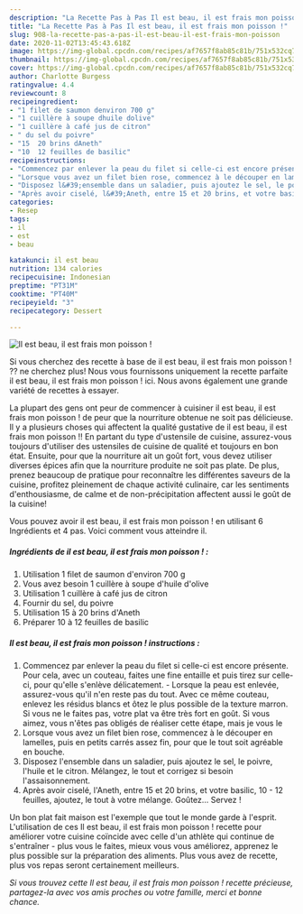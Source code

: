 ```yaml
---
description: "La Recette Pas à Pas Il est beau, il est frais mon poisson !"
title: "La Recette Pas à Pas Il est beau, il est frais mon poisson !"
slug: 908-la-recette-pas-a-pas-il-est-beau-il-est-frais-mon-poisson
date: 2020-11-02T13:45:43.618Z
image: https://img-global.cpcdn.com/recipes/af7657f8ab85c81b/751x532cq70/il-est-beau-il-est-frais-mon-poisson-photo-principale-de-la-recette.jpg
thumbnail: https://img-global.cpcdn.com/recipes/af7657f8ab85c81b/751x532cq70/il-est-beau-il-est-frais-mon-poisson-photo-principale-de-la-recette.jpg
cover: https://img-global.cpcdn.com/recipes/af7657f8ab85c81b/751x532cq70/il-est-beau-il-est-frais-mon-poisson-photo-principale-de-la-recette.jpg
author: Charlotte Burgess
ratingvalue: 4.4
reviewcount: 8
recipeingredient:
- "1 filet de saumon denviron 700 g"
- "1 cuillère à soupe dhuile dolive"
- "1 cuillère à café jus de citron"
- " du sel du poivre"
- "15  20 brins dAneth"
- "10  12 feuilles de basilic"
recipeinstructions:
- "Commencez par enlever la peau du filet si celle-ci est encore présente. Pour cela, avec un couteau, faites une fine entaille et puis tirez sur celle-ci, pour qu&#39;elle s&#39;enlève délicatement. Lorsque la peau est enlevée, assurez-vous qu&#39;il n&#39;en reste pas du tout. Avec ce même couteau, enlevez les résidus blancs et ôtez le plus possible de la texture marron. Si vous ne le faites pas, votre plat va être très fort en goût. Si vous aimez, vous n&#39;êtes pas obligés de réaliser cette étape, mais je vous le"
- "Lorsque vous avez un filet bien rose, commencez à le découper en lamelles, puis en petits carrés assez fin, pour que le tout soit agréable en bouche."
- "Disposez l&#39;ensemble dans un saladier, puis ajoutez le sel, le poivre, l&#39;huile et le citron. Mélangez, le tout et corrigez si besoin l&#39;assaisonnement."
- "Après avoir ciselé, l&#39;Aneth, entre 15 et 20 brins, et votre basilic, 10 - 12 feuilles, ajoutez, le tout à votre mélange. Goûtez... Servez !"
categories:
- Resep
tags:
- il
- est
- beau

katakunci: il est beau 
nutrition: 134 calories
recipecuisine: Indonesian
preptime: "PT31M"
cooktime: "PT40M"
recipeyield: "3"
recipecategory: Dessert

---
```



![Il est beau, il est frais mon poisson !](https://img-global.cpcdn.com/recipes/af7657f8ab85c81b/751x532cq70/il-est-beau-il-est-frais-mon-poisson-photo-principale-de-la-recette.jpg)

Si vous cherchez des recette à base de il est beau, il est frais mon poisson ! ?? ne cherchez plus! Nous vous fournissons uniquement la recette parfaite il est beau, il est frais mon poisson ! ici. Nous avons également une grande variété de recettes à essayer.

La plupart des gens ont peur de commencer à cuisiner il est beau, il est frais mon poisson ! de peur que la nourriture obtenue ne soit pas délicieuse. Il y a plusieurs choses qui affectent la qualité gustative de il est beau, il est frais mon poisson !! En partant du type d'ustensile de cuisine, assurez-vous toujours d'utiliser des ustensiles de cuisine de qualité et toujours en bon état. Ensuite, pour que la nourriture ait un goût fort, vous devez utiliser diverses épices afin que la nourriture produite ne soit pas plate. De plus, prenez beaucoup de pratique pour reconnaître les différentes saveurs de la cuisine, profitez pleinement de chaque activité culinaire, car les sentiments d'enthousiasme, de calme et de non-précipitation affectent aussi le goût de la cuisine!

<!--inarticleads1-->

Vous pouvez avoir il est beau, il est frais mon poisson ! en utilisant 6 Ingrédients et 4 pas. Voici comment vous atteindre il.

##### Ingrédients de il est beau, il est frais mon poisson ! :

1. Utilisation 1 filet de saumon d&#39;environ 700 g
1. Vous avez besoin 1 cuillère à soupe d&#39;huile d&#39;olive
1. Utilisation 1 cuillère à café jus de citron
1. Fournir  du sel, du poivre
1. Utilisation 15 à 20 brins d&#39;Aneth
1. Préparer 10 à 12 feuilles de basilic




<!--inarticleads2-->

##### Il est beau, il est frais mon poisson ! instructions :

1. Commencez par enlever la peau du filet si celle-ci est encore présente. Pour cela, avec un couteau, faites une fine entaille et puis tirez sur celle-ci, pour qu&#39;elle s&#39;enlève délicatement. - Lorsque la peau est enlevée, assurez-vous qu&#39;il n&#39;en reste pas du tout. Avec ce même couteau, enlevez les résidus blancs et ôtez le plus possible de la texture marron. Si vous ne le faites pas, votre plat va être très fort en goût. Si vous aimez, vous n&#39;êtes pas obligés de réaliser cette étape, mais je vous le
1. Lorsque vous avez un filet bien rose, commencez à le découper en lamelles, puis en petits carrés assez fin, pour que le tout soit agréable en bouche.
1. Disposez l&#39;ensemble dans un saladier, puis ajoutez le sel, le poivre, l&#39;huile et le citron. Mélangez, le tout et corrigez si besoin l&#39;assaisonnement.
1. Après avoir ciselé, l&#39;Aneth, entre 15 et 20 brins, et votre basilic, 10 - 12 feuilles, ajoutez, le tout à votre mélange. Goûtez... Servez !




<!--inarticleads1-->

<p>
Un bon plat fait maison est l'exemple que tout le monde garde à l'esprit. L'utilisation de ces Il est beau, il est frais mon poisson ! recette pour améliorer votre cuisine coïncide avec celle d'un athlète qui continue de s'entraîner - plus vous le faites, mieux vous vous améliorez, apprenez le plus possible sur la préparation des aliments. Plus vous avez de recette, plus vos repas seront certainement meilleurs.
</p>

<p>
<i>Si vous trouvez cette Il est beau, il est frais mon poisson ! recette précieuse, partagez-la avec vos amis proches ou votre famille, merci et bonne chance.</i>
</p>
